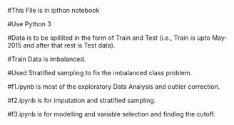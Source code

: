 #This File is in ipthon notebook

#Use Python 3

#Data is to be spillited in the form of Train and Test (i.e., Train is upto May-2015 and after that rest is Test data).

#Train Data is imbalanced.

#Used Stratified sampling to fix the imbalanced class problem.

#f1.ipynb is most of the exploratory Data Analysis and outlier correction.

#f2.ipynb is for imputation and stratified sampling.

#f3.ipynb is for modelling and variable selection and finding the cutoff.
